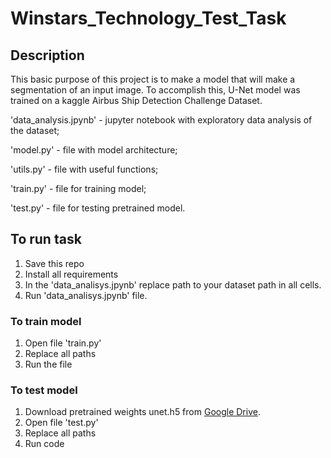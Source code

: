 # Winstars_Technology_Test_Task
## Description
This basic purpose of this project is to make a model that will make a segmentation of an input image. To accomplish this, U-Net model was trained on a kaggle Airbus Ship Detection Challenge Dataset. 

'data_analysis.jpynb' - jupyter notebook with exploratory data analysis of the dataset;

'model.py' - file with model architecture;

'utils.py' - file with useful functions;

'train.py' - file for training model;

'test.py' - file for testing pretrained model.

## To run task
  1. Save this repo
  2. Install all requirements
  3. In the 'data_analisys.jpynb' replace path to your dataset path in all cells.
  4. Run 'data_analisys.jpynb' file.
### To train model
  1. Open file 'train.py'
  2. Replace all paths
  3. Run the file
### To test model
  1. Download pretrained weights unet.h5 from [Google Drive](https://drive.google.com/drive/folders/1e8I07_UsbpmXiO8Nm-iI3BCI-_rgaEjR?usp=sharing).
  2. Open file 'test.py'
  3. Replace all paths
  4. Run code
